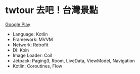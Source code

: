 # twtour 去吧！台灣景點
[Google Play](https://play.google.com/store/apps/details?id=com.scw.twtour)
- Language: Kotlin
- Framework: MVVM
- Network: Retrofit
- DI: Koin
- Image Loader: Coil
- Jetpack: Paging3, Room, LiveData, ViewModel, Navigation
- Kotlin: Coroutines, Flow
